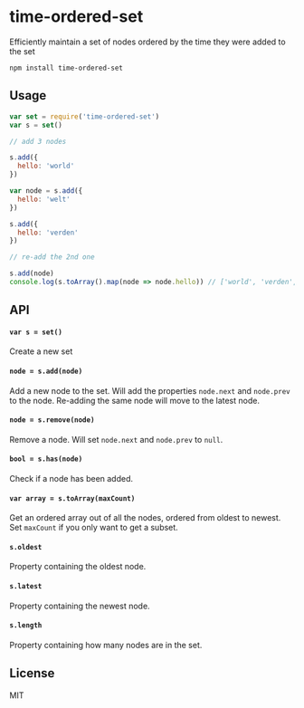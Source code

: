 # time-ordered-set

Efficiently maintain a set of nodes ordered by the time they were added to the set

```
npm install time-ordered-set
```

## Usage

``` js
var set = require('time-ordered-set')
var s = set()

// add 3 nodes

s.add({
  hello: 'world'
})

var node = s.add({
  hello: 'welt'
})

s.add({
  hello: 'verden'
})

// re-add the 2nd one

s.add(node)
console.log(s.toArray().map(node => node.hello)) // ['world', 'verden', 'welt']
```

## API

#### `var s = set()`

Create a new set

#### `node = s.add(node)`

Add a new node to the set. Will add the properties `node.next` and `node.prev` to the node.
Re-adding the same node will move to the latest node.

#### `node = s.remove(node)`

Remove a node. Will set `node.next` and `node.prev` to `null`.

#### `bool = s.has(node)`

Check if a node has been added.

#### `var array = s.toArray(maxCount)`

Get an ordered array out of all the nodes, ordered from oldest to newest. Set `maxCount` if you only want to get a subset.

#### `s.oldest`

Property containing the oldest node.

#### `s.latest`

Property containing the newest node.

#### `s.length`

Property containing how many nodes are in the set.

## License

MIT
